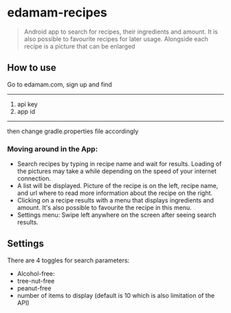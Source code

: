 # edamam-recipes
> Android app to search for recipes, their ingredients and amount. 
> It is also possible to favourite recipes for later usage. Alongside each recipe is a picture that can be enlarged

## How to use
Go to edamam.com, sign up and find 

---
1. api key
2. app id
---
then change gradle.properties file accordingly
### Moving around in the App:
* Search recipes by typing in recipe name  and wait for results. Loading of the pictures may take a while depending on the speed of your internet connection.
* A list will be displayed. Picture of the recipe is on the left, recipe name, and url where to read more information about the recipe on the right.
* Clicking on a recipe results with a menu that displays ingredients and amount. It's also possible to favourite the recipe in this menu.
* Settings menu: Swipe left anywhere on the screen after seeing search results.
## Settings
There are 4 toggles for search parameters:
* Alcohol-free:
* tree-nut-free
* peanut-free
* number of items to display (default is 10 which is also limitation of the API)
